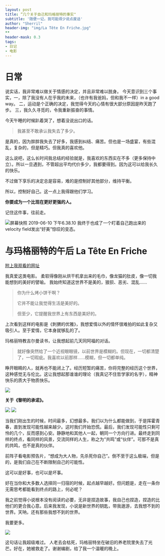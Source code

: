 ```yaml
---
layout: post
title: “几个关于自己和玛格丽特的事实"
subtitle: '随便一记，我可能得少说点废话'
author: "Sherril"
header-img: "img/La Tête En Friche.jpg"
**
header-mask: 0.3
tags:
- 日记
- 电影
---
```

# 日常
说实话，我非常难以做关于情感的决定，并且非常难以脱身。
今天意识到三个事实，一，除了我没有人在乎我的未来，（也许有我爸妈，但和我不一样）in a good way。
二，运动是个正确的决定，我觉得今天的心情有很大部分原因是昨天跑了步。
三，我久久寻觅的，令我重新振奋的事情。
    
今天午睡的时候趴着哭了，想着没说出口的话。
    
> 我甚至不敢承认我失去了多少。
    
是真的，因为胖胖我失去了好多，我感到纠结、痛苦。但也是一场盛宴，有些混乱，复杂的，但是精巧。但我真的喜欢他。
    
这么说吧，这么长时间我总结的经验就是，我喜欢的东西实在不多（更多保持中立）。所以一旦遇到，不管超出平均代价多少，我都要得到。因为这可以给我长久的快乐。
    
不过做下享乐的决定总是容易，难的是控制好其他部分，维持平衡。
    
所以，控制好自己。这一点上我得跟他们学习。
    
**你要成为一个比现在更好更强的人。**
    
记住这件事，往前走。
    
![屏幕快照 2019-06-10 下午6.38.10](https://i.imgur.com/muZ0Kg1.png)
我终于也成了一个盯着自己跑出来的velocity field发出“好美”惊叹的变态。
    
    
# 与玛格丽特的午后 La Tête En Friche
[附上我观看的网址](http://www.haitum.com/movie/201-37058.html&play=0-0)
    
我真爱这类电影。
柔软得像刚从烘干机拿出来的毛巾，像龙猫的肚皮，像一切我能想到的美好的譬喻。
我始终知道这世界不是美的，狼狈、恶劣、混乱……
    
> 你为什么烤小饼干啊？
> 
> 它并不能让我觉得生活是美好的。
> 
> 但至少，它提醒我世界上有东西是美好的。
    
上次看到这样的电影是《刺猬的优雅》，我想爱情以外的情怀很难拍的如此复杂又吸引人。至于爱情，它本身就够乱的了。
    
玛格丽特教吉尔曼读书，让我想起前几天同阿福的对话。
    
> 就好像突然给了一个近视眼眼镜，以前世界是模糊的。但现在，一切都清楚了，一切瑕疵。我喜欢以前那样……模糊，但一切都单纯。
    
睁开眼睛的人，就再也不能闭上了。经历短暂的痛苦，你将完整的经历这个世界，这种感觉无与伦比。这让我想起那谁谁的理论（我真记不住哲学家的名字），精神快乐的质大于物质快乐。

![](https://i.loli.net/2019/06/10/5cfe6b6f0d74059544.png)

**关于《黎明的承诺》。**

![](https://i.loli.net/2019/06/10/5cfe6bb47078d33361.png)
![](https://i.loli.net/2019/06/10/5cfe6bb9482a141173.png)

当我们刚出生的时候，时间最多，幻想最多。我们以为什么都能做到，于是挥霍青春，直到发现可能性越来越少。这时我们开始恐慌。最后，我们发现可能性只剩可怜的几个，反而感到心安。静静地和其他人一起，朝同一个方向行进。最终走到同样的终点，看同样的风景，交流同样的人生，称之为“共鸣”或“伙伴”。可那不是真的共鸣，也不是真的伙伴。
    
前阵子看电影预告片，“想成为大人物，先杀死你自己”。倒不至于这么极端，但是的，是我们自己在不断限制自己的可能性。

这可以是好事，也可以是坏事。

好在当你和大多数人选择同一归宿的时候，起点越早越好。但问题是，走在一条你无需思考都能看到终点的路上，何必呢？

我之前觉得小说根本没有阅读的必要，无非是捏造故事，我自己也捏造，捏造的比他们的更合我心意。后来我发现，小说是新世界的钥匙，带我遨游，去我想不到的世界。天呐，还有那些我想不到的世界。

我要更多。

![](https://i.loli.net/2019/06/10/5cfe6b287c34772008.png)


这句话让我超级难过。
人老去会枯死，玛格丽特坐在破旧的养老院里失去了光芒。好在，她被救走了。谢谢编剧，给了我一个温暖的晚上。
